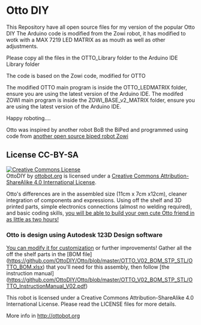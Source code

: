 # Otto DIY

This Repository have all open source files for my version of the popular Otto DIY 
The Arduino code is modified from the Zowi robot, it has modified to wotk with a MAX 7219 LED MATRIX as as mouth as well as other adjustments.

Please copy all the files in the OTTO_Library folder to the Arduino IDE Library folder


The code is based on the Zowi code, modified for OTTO



The modified OTTO main program is  inside the OTTO_LEDMATRIX folder, ensure you are using the latest version of the Arduino IDE.
The modifed ZOWI main program is inside the ZOWI_BASE_v2_MATRIX folder, ensure you are using the latest version of the Arduino IDE.


Happy roboting....


Otto was inspired by another robot BoB the BiPed and programmed using code from [another open source biped robot Zowi](https://github.com/bqlabs/zowi)

## License CC-BY-SA
<a rel="license" href="http://creativecommons.org/licenses/by-sa/4.0/"><img alt="Creative Commons License" style="border-width:0" src="https://i.creativecommons.org/l/by-sa/4.0/88x31.png" /></a><br /><span xmlns:dct="http://purl.org/dc/terms/" property="dct:title">OttoDIY</span> by <a xmlns:cc="http://creativecommons.org/ns#" href="ottobot.org" property="cc:attributionName" rel="cc:attributionURL">ottobot.org</a> is licensed under a <a rel="license" href="http://creativecommons.org/licenses/by-sa/4.0/">Creative Commons Attribution-ShareAlike 4.0 International License</a>.

Otto's differences are in the assembled size (11cm x 7cm x12cm), cleaner integration of components and expressions. 
Using off the shelf and 3D printed parts, simple electronics connections (almost no welding required), and basic coding skills, [you will be able to build your own cute Otto friend in as little as two hours!](http://www.instructables.com/id/Otto-Build-You-Own-Robot-in-Two-Hours/)

### Otto is design using Autodesk 123D Design software 
[You can modify it for customization](http://www.123dapp.com/Project/Otto-build-your-own-robot/5658683) or further improvements!
Gather all the off the shelf parts in the [BOM file] (https://github.com/OttoDIY/Otto/blob/master/OTTO_V02_BOM_STP_STL/OTTO_BOM.xlsx) that you'll need for this assembly, then follow [the instruction manual] (https://github.com/OttoDIY/Otto/blob/master/OTTO_V02_BOM_STP_STL/OTTO_InstructionManual_V02.pdf)

This robot is licensed under a Creative Commons Attribution-ShareAlike 4.0 International License. Please read the LICENSE files for more details.

More info in http://ottobot.org
